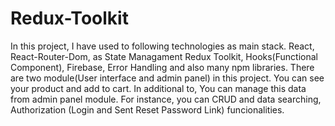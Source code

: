 # Redux-Toolkit
In this project, I have used to following technologies as main stack. React, React-Router-Dom, as State Managament Redux Toolkit, Hooks(Functional Component), Firebase, Error Handling and also many npm libraries.
There are two module(User interface and admin panel) in this project. You can see your product and add to cart. In additional to, You  can manage this data from admin panel module. For instance, you can CRUD and data searching, Authorization (Login and Sent Reset Password Link) funcionalities.
